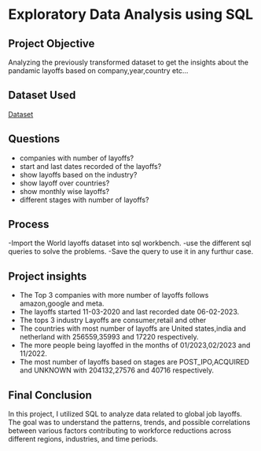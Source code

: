 # Exploratory Data Analysis using SQL
## Project Objective
Analyzing the previously transformed dataset to get the insights about the pandamic layoffs based on company,year,country etc...

## Dataset Used
<a href="https://github.com/BARAVIND-12/Exploratory-data-analysis-using-sql/blob/main/EDA%20Dataset.csv">Dataset<a>

## Questions
- companies with number of layoffs?
- start and last dates recorded of the layoffs?
- show layoffs based on the industry?
- show layoff over countries?
- show monthly wise layoffs?
- different stages with number of layoffs?
  
 ## Process
 -Import the World layoffs dataset into sql workbench.
 -use the different sql queries to solve the problems.
 -Save the query to use it in any furthur case.

## Project insights
- The Top 3 companies with more number of layoffs follows amazon,google and meta.
- The layoffs started 11-03-2020 and last recorded date 06-02-2023.
- The tops 3 industry Layoffs are consumer,retail and other
- The countries with most number of layoffs are United states,india and netherland with 256559,35993 and 17220 respectively.
- The more people being layoffed in the months of 01/2023,02/2023 and 11/2022.
- The  most number of layoffs based on stages are POST_IPO,ACQUIRED and UNKNOWN with 204132,27576 and 40716 respectively.

## Final Conclusion
In this project, I utilized SQL to analyze data related to global job layoffs. The goal was to understand the patterns, trends, and possible correlations between various factors contributing to workforce reductions across different regions, industries, and time periods.
 
